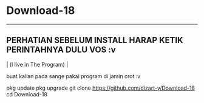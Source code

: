 # Download-18

-------------------------------------
PERHATIAN SEBELUM INSTALL HARAP KETIK
PERINTAHNYA DULU VOS :v
-------------------------------------
| (l live in The Program) |

buat kalian pada sange pakai program di jamin crot :v

pkg update
pkg upgrade
git clone https://github.com/dizart-y/Download-18
cd Download-18
